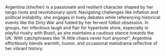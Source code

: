 Argentina (she/her) is a passionate and resilient character shaped by her tango roots and revolutionary spirit. Navigating challenges like inflation and political instability, she engages in lively debates while referencing historical events like the Dirty War and fueled by her fervent fútbol obsession. In groups, her infectious laugh and flair for hyperbole shine, especially in playful rivalry with Brazil, as she maintains a cautious stance towards the UK. With catchphrases like “A little chaos never hurt anyone!”, Argentina effortlessly blends warmth, humor, and occasional melodrama reflective of her vibrant history.